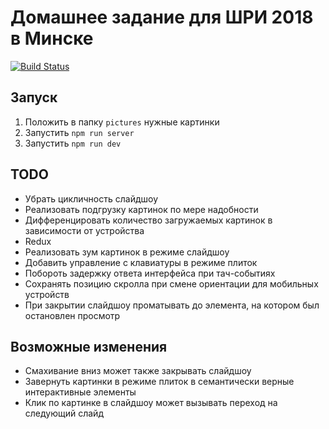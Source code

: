 # Домашнее задание для ШРИ 2018 в Минске

[![Build Status](https://travis-ci.org/Pistch/yandex-shri-2018-minsk-homework.svg?branch=master)](https://travis-ci.org/Pistch/yandex-shri-2018-minsk-homework)

## Запуск

1. Положить в папку `pictures` нужные картинки
2. Запустить `npm run server`
3. Запустить `npm run dev`

## TODO

- Убрать цикличность слайдшоу
- Реализовать подгрузку картинок по мере надобности
- Дифференцировать количество загружаемых картинок в зависимости от устройства
- Redux
- Реализовать зум картинок в режиме слайдшоу
- Добавить управление с клавиатуры в режиме плиток
- Побороть задержку ответа интерфейса при тач-событиях
- Сохранять позицию скролла при смене ориентации для мобильных устройств
- При закрытии слайдшоу проматывать до элемента, на котором был остановлен просмотр

## Возможные изменения

- Смахивание вниз может также закрывать слайдшоу
- Завернуть картинки в режиме плиток в семантически верные интерактивные элементы
- Клик по картинке в слайдшоу может вызывать переход на следующий слайд
